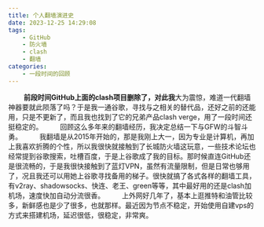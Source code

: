 ```yaml
---
title: 个人翻墙演进史
date: 2023-12-25 14:29:08
tags:
    - GitHub
    - 防火墙
    - clash
    - 翻墙
categories: 
    - 一段时间的回顾
---
```


&nbsp;&nbsp;&nbsp;&nbsp;&nbsp;&nbsp;&nbsp;&nbsp;**前段时间GitHub上面的clash项目删除了，对此我**大为震惊，难道一代翻墙神器要就此陨落了吗？于是我一通谷歌，寻找与之相关的替代品，还好之前的还能用，只是不更新了，而且我也找到了它的兄弟产品clash verge，用了一段时间还挺稳定的。
&nbsp;&nbsp;&nbsp;&nbsp;&nbsp;&nbsp;&nbsp;&nbsp;回顾这么多年来的翻墙经历，我决定总结一下与GFW的斗智斗勇。
&nbsp;&nbsp;&nbsp;&nbsp;&nbsp;&nbsp;&nbsp;&nbsp;我翻墙是从2015年开始的，那是我刚上大一，因为专业是计算机，再加上我喜欢折腾的个性，所以我很快就接触到了长城防火墙这玩意，一些技术论坛也经常提到谷歌搜索，吐槽百度，于是上谷歌成了我的目标。那时候直连GitHub还是很流畅的，于是我很快接触到了蓝灯VPN，虽然有流量限制，但是日常也够用了，况且我还可以用她上谷歌寻找备用的梯子。很快就搞了各式各样的翻墙工具，有v2ray、shadowsocks、快连、老王、green等等，其中最好用的还是clash加机场，速度快加自动分流很香。
&nbsp;&nbsp;&nbsp;&nbsp;&nbsp;&nbsp;&nbsp;&nbsp;上外网好几年了，基本上逛推特和油管比较多，新鲜感也是少了很多，也就那样。最近因为节点不稳定，开始使用自建vps的方式来搭建机场，延迟很低，很稳定，非常爽。

